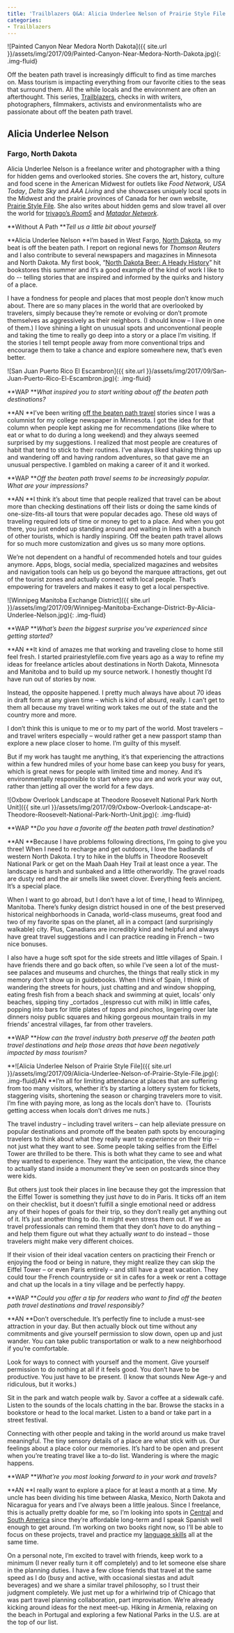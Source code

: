 ```yaml
---
title: 'Trailblazers Q&A: Alicia Underlee Nelson of Prairie Style File'
categories:
- Trailblazers
---
```


![Painted Canyon Near Medora North Dakota]({{ site.url }}/assets/img/2017/09/Painted-Canyon-Near-Medora-North-Dakota.jpg){: .img-fluid}

Off the beaten path travel is increasingly difficult to find as time marches on. Mass tourism is impacting everything from our favorite cities to the seas that surround them. All the while locals and the environment are often an afterthought. This series, [Trailblazers](http://withoutapath.com/category/trailblazers/), checks in with writers, photographers, filmmakers, activists and environmentalists who are passionate about off the beaten path travel. 

## Alicia Underlee Nelson

### Fargo, North Dakota

Alicia Underlee Nelson is a freelance writer and photographer with a thing for hidden gems and overlooked stories. She covers the art, history, culture and food scene in the American Midwest for outlets like _Food Network_, _USA Today_, _Delta Sky_ and _AAA Living_ and she showcases uniquely local spots in the Midwest and the prairie provinces of Canada for her own website, [Prairie Style File](http://prairiestylefile.com). She also writes about hidden gems and slow travel all over the world for [trivago’s _Room5_](http://room5.trivago.com/author/aunelson/) and [_Matador Network_](https://matadornetwork.com/author/anelson/).

**Without A Path **_Tell us a little bit about yourself_

**Alicia Underlee Nelson **I’m based in West Fargo, [North Dakota](https://withoutapath.com/badlands-theodore-roosevelt-national-park/), so my beat is off the beaten path. I report on regional news for _Thomson_ _Reuters_ and I also contribute to several newspapers and magazines in Minnesota and North Dakota. My first book, “[North Dakota Beer: A Heady History](https://www.arcadiapublishing.com/Products/9781625859198)” hit bookstores this summer and it’s a good example of the kind of work I like to do -- telling stories that are inspired and informed by the quirks and history of a place.

I have a fondness for people and places that most people don’t know much about. There are so many places in the world that are overlooked by travelers, simply because they’re remote or evolving or don’t promote themselves as aggressively as their neighbors. (I should know – I live in one of them.) I love shining a light on unusual spots and unconventional people and taking the time to really go deep into a story or a place I’m visiting. If the stories I tell tempt people away from more conventional trips and encourage them to take a chance and explore somewhere new, that’s even better.

![San Juan Puerto Rico El Escambron]({{ site.url }}/assets/img/2017/09/San-Juan-Puerto-Rico-El-Escambron.jpg){: .img-fluid}

**WAP **_What inspired you to start writing about off the beaten path destinations?_

**AN **I’ve been writing [off the beaten path travel](https://withoutapath.com/travel-guides/) stories since I was a columnist for my college newspaper in Minnesota. I got the idea for that column when people kept asking me for recommendations (like where to eat or what to do during a long weekend) and they always seemed surprised by my suggestions. I realized that most people are creatures of habit that tend to stick to their routines. I’ve always liked shaking things up and wandering off and having random adventures, so that gave me an unusual perspective. I gambled on making a career of it and it worked.

**WAP **_Off the beaten path travel seems to be increasingly popular. What are your impressions?_

**AN **I think it’s about time that people realized that travel can be about more than checking destinations off their lists or doing the same kinds of one-size-fits-all tours that were popular decades ago. These old ways of traveling required lots of time or money to get to a place. And when you got there, you just ended up standing around and waiting in lines with a bunch of other tourists, which is hardly inspiring. Off the beaten path travel allows for so much more customization and gives us so many more options.

We’re not dependent on a handful of recommended hotels and tour guides anymore. Apps, blogs, social media, specialized magazines and websites and navigation tools can help us go beyond the marquee attractions, get out of the tourist zones and actually connect with local people. That’s empowering for travelers and makes it easy to get a local perspective.

![Winnipeg Manitoba Exchange District]({{ site.url }}/assets/img/2017/09/Winnipeg-Manitoba-Exchange-District-By-Alicia-Underlee-Nelson.jpg){: .img-fluid}

**WAP **_What’s been the biggest surprise you’ve experienced since getting started?_

**AN **It kind of amazes me that working and traveling close to home still feel fresh. I started prairiestylefile.com five years ago as a way to refine my ideas for freelance articles about destinations in North Dakota, Minnesota and Manitoba and to build up my source network. I honestly thought I’d have run out of stories by now. 

Instead, the opposite happened. I pretty much always have about 70 ideas in draft form at any given time – which is kind of absurd, really. I can’t get to them all because my travel writing work takes me out of the state and the country more and more.

I don’t think this is unique to me or to my part of the world. Most travelers – and travel writers especially – would rather get a new passport stamp than explore a new place closer to home. I’m guilty of this myself. 

But if my work has taught me anything, it’s that experiencing the attractions within a few hundred miles of your home base can keep you busy for years, which is great news for people with limited time and money. And it’s environmentally responsible to start where you are and work your way out, rather than jetting all over the world for a few days.

![Oxbow Overlook Landscape at Theodore Roosevelt National Park North Unit]({{ site.url }}/assets/img/2017/09/Oxbow-Overlook-Landscape-at-Theodore-Roosevelt-National-Park-North-Unit.jpg){: .img-fluid}

**WAP **_Do you have a favorite off the beaten path travel destination?_

**AN **Because I have problems following directions, I’m going to give you three! When I need to recharge and get outdoors, I love the badlands of western North Dakota. I try to hike in the bluffs in Theodore Roosevelt National Park or get on the Maah Daah Hey Trail at least once a year. The landscape is harsh and sunbaked and a little otherworldly. The gravel roads are dusty red and the air smells like sweet clover. Everything feels ancient. It’s a special place.

When I want to go abroad, but I don’t have a lot of time, I head to Winnipeg, Manitoba. There’s funky design district housed in one of the best preserved historical neighborhoods in Canada, world-class museums, great food and two of my favorite spas on the planet, all in a compact (and surprisingly walkable) city. Plus, Canadians are incredibly kind and helpful and always have great travel suggestions and I can practice reading in French – two nice bonuses.

I also have a huge soft spot for the side streets and little villages of Spain. I have friends there and go back often, so while I’ve seen a lot of the must-see palaces and museums and churches, the things that really stick in my memory don’t show up in guidebooks. When I think of Spain, I think of wandering the streets for hours, just chatting and and window shopping, eating fresh fish from a beach shack and swimming at quiet, locals’ only beaches, sipping tiny _cortados _(espresso cut with milk) in little cafes, popping into bars for little plates of _tapas_ and _pinchos_, lingering over late dinners noisy public squares and hiking gorgeous mountain trails in my friends’ ancestral villages, far from other travelers.

**WAP **_How can the travel industry both preserve off the beaten path travel destinations and help those areas that have been negatively impacted by mass tourism?_

**![Alicia Underlee Nelson of Prairie Style File]({{ site.url }}/assets/img/2017/09/Alicia-Underlee-Nelson-of-Prairie-Style-File.jpg){: .img-fluid}AN **I’m all for limiting attendance at places that are suffering from too many visitors, whether it’s by starting a lottery system for tickets, staggering visits, shortening the season or charging travelers more to visit. I’m fine with paying more, as long as the locals don’t have to.  (Tourists getting access when locals don’t drives me nuts.) 

The travel industry – including travel writers – can help alleviate pressure on popular destinations and promote off the beaten path spots by encouraging travelers to think about what they really want to _experience_ on their trip -- not just what they want to see. Some people taking selfies from the Eiffel Tower are thrilled to be there. This is both what they came to see and what they wanted to experience. They want the anticipation, the view, the chance to actually stand inside a monument they’ve seen on postcards since they were kids.

But others just took their places in line because they got the impression that the Eiffel Tower is something they just _have_ to do in Paris. It ticks off an item on their checklist, but it doesn’t fulfill a single emotional need or address any of their hopes of goals for their trip, so they don’t really get anything out of it. It’s just another thing to do. It might even stress them out. If we as travel professionals can remind them that they don’t _have_ to do anything – and help them figure out what they actually _want_ to do instead – those travelers might make very different choices. 

If their vision of their ideal vacation centers on practicing their French or enjoying the food or being in nature, they might realize they can skip the Eiffel Tower – or even Paris entirely – and still have a great vacation. They could tour the French countryside or sit in cafes for a week or rent a cottage and chat up the locals in a tiny village and be perfectly happy.

**WAP **_Could you offer a tip for readers who want to find off the beaten path travel destinations and travel responsibly?_

**AN **Don’t overschedule. It’s perfectly fine to include a must-see attraction in your day. But then actually block out time without any commitments and give yourself permission to slow down, open up and just wander. You can take public transportation or walk to a new neighborhood if you’re comfortable. 

Look for ways to connect with yourself and the moment. Give yourself permission to do nothing at all if it feels good. You don’t have to be productive. You just have to be present. (I know that sounds New Age-y and ridiculous, but it works.) 

Sit in the park and watch people walk by. Savor a coffee at a sidewalk café. Listen to the sounds of the locals chatting in the bar. Browse the stacks in a bookstore or head to the local market. Listen to a band or take part in a street festival. 

Connecting with other people and taking in the world around us make travel meaningful. The tiny sensory details of a place are what stick with us. Our feelings about a place color our memories. It’s hard to be open and present when you’re treating travel like a to-do list. Wandering is where the magic happens.

**WAP **_What’re you most looking forward to in your work and travels?_

**AN **I really want to explore a place for at least a month at a time. My uncle has been dividing his time between Alaska, Mexico, North Dakota and Nicaragua for years and I’ve always been a little jealous. Since I freelance, this is actually pretty doable for me, so I’m looking into spots in [Central](https://withoutapath.com/category/central-america/) and [South America](https://withoutapath.com/category/south-america/) since they’re affordable long-term and I speak Spanish well enough to get around. I’m working on two books right now, so I’ll be able to focus on these projects, travel and practice my [language skills](https://withoutapath.com/best-language-learning-apps/) all at the same time.

On a personal note, I’m excited to travel with friends, keep work to a minimum (I never really turn it off completely) and to let someone else share in the planning duties. I have a few close friends that travel at the same speed as I do (busy and active, with occasional siestas and adult beverages) and we share a similar travel philosophy, so I trust their judgment completely. We just met up for a whirlwind trip of Chicago that was part travel planning collaboration, part improvisation. We’re already kicking around ideas for the next meet-up. Hiking in Armenia, relaxing on the beach in Portugal and exploring a few National Parks in the U.S. are at the top of our list.

